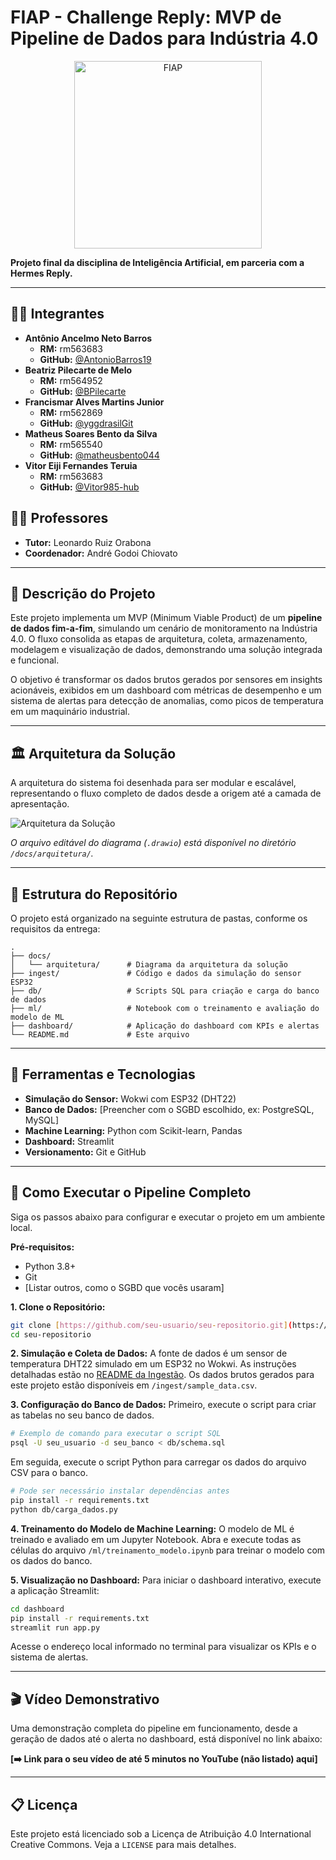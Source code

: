 # FIAP - Challenge Reply: MVP de Pipeline de Dados para Indústria 4.0

<p align="center">
  <a href="https://www.fiap.com.br/">
    <img src="https://i.imgur.com/2jMLsTa.png" alt="FIAP" width="300">
  </a>
</p>

**Projeto final da disciplina de Inteligência Artificial, em parceria com a Hermes Reply.**

---

## 👨‍🎓 Integrantes

* **Antônio Ancelmo Neto Barros**
    * **RM:** rm563683
    * **GitHub:** [@AntonioBarros19](https://github.com/AntonioBarros19)
* **Beatriz Pilecarte de Melo**
    * **RM:** rm564952
    * **GitHub:** [@BPilecarte](https://github.com/BPilecarte)
* **Francismar Alves Martins Junior**
    * **RM:** rm562869
    * **GitHub:** [@yggdrasilGit](https://github.com/yggdrasilGit)
* **Matheus Soares Bento da Silva**
    * **RM:** rm565540
    * **GitHub:** [@matheusbento044](https://github.com/matheusbento04)
* **Vitor Eiji Fernandes Teruia**
    * **RM:** rm563683
    * **GitHub:** [@Vitor985-hub](https://github.com/Vitor985-hub)

## 👩‍🏫 Professores

* **Tutor:** Leonardo Ruiz Orabona
* **Coordenador:** André Godoi Chiovato

---

## 📜 Descrição do Projeto

Este projeto implementa um MVP (Minimum Viable Product) de um **pipeline de dados fim-a-fim**, simulando um cenário de monitoramento na Indústria 4.0. O fluxo consolida as etapas de arquitetura, coleta, armazenamento, modelagem e visualização de dados, demonstrando uma solução integrada e funcional.

O objetivo é transformar os dados brutos gerados por sensores em insights acionáveis, exibidos em um dashboard com métricas de desempenho e um sistema de alertas para detecção de anomalias, como picos de temperatura em um maquinário industrial.

---

## 🏛️ Arquitetura da Solução

A arquitetura do sistema foi desenhada para ser modular e escalável, representando o fluxo completo de dados desde a origem até a camada de apresentação.

![Arquitetura da Solução](docs/arquitetura/arquitetura-final.png)

*O arquivo editável do diagrama (`.drawio`) está disponível no diretório `/docs/arquitetura/`.*

---

## 📁 Estrutura do Repositório

O projeto está organizado na seguinte estrutura de pastas, conforme os requisitos da entrega:

```
.
├── docs/
│   └── arquitetura/      # Diagrama da arquitetura da solução
├── ingest/               # Código e dados da simulação do sensor ESP32
├── db/                   # Scripts SQL para criação e carga do banco de dados
├── ml/                   # Notebook com o treinamento e avaliação do modelo de ML
├── dashboard/            # Aplicação do dashboard com KPIs e alertas
└── README.md             # Este arquivo
```

---

## 🔧 Ferramentas e Tecnologias

* **Simulação do Sensor:** Wokwi com ESP32 (DHT22)
* **Banco de Dados:** [Preencher com o SGBD escolhido, ex: PostgreSQL, MySQL]
* **Machine Learning:** Python com Scikit-learn, Pandas
* **Dashboard:** Streamlit
* **Versionamento:** Git e GitHub

---

## 🚀 Como Executar o Pipeline Completo

Siga os passos abaixo para configurar e executar o projeto em um ambiente local.

**Pré-requisitos:**
* Python 3.8+
* Git
* [Listar outros, como o SGBD que vocês usaram]

**1. Clone o Repositório:**
```bash
git clone [https://github.com/seu-usuario/seu-repositorio.git](https://github.com/seu-usuario/seu-repositorio.git)
cd seu-repositorio
```

**2. Simulação e Coleta de Dados:**
A fonte de dados é um sensor de temperatura DHT22 simulado em um ESP32 no Wokwi. As instruções detalhadas estão no [README da Ingestão](/ingest/esp32/README.md). Os dados brutos gerados para este projeto estão disponíveis em `/ingest/sample_data.csv`.

**3. Configuração do Banco de Dados:**
Primeiro, execute o script para criar as tabelas no seu banco de dados.
```bash
# Exemplo de comando para executar o script SQL
psql -U seu_usuario -d seu_banco < db/schema.sql
```
Em seguida, execute o script Python para carregar os dados do arquivo CSV para o banco.
```bash
# Pode ser necessário instalar dependências antes
pip install -r requirements.txt 
python db/carga_dados.py
```

**4. Treinamento do Modelo de Machine Learning:**
O modelo de ML é treinado e avaliado em um Jupyter Notebook. Abra e execute todas as células do arquivo `/ml/treinamento_modelo.ipynb` para treinar o modelo com os dados do banco.

**5. Visualização no Dashboard:**
Para iniciar o dashboard interativo, execute a aplicação Streamlit:
```bash
cd dashboard
pip install -r requirements.txt
streamlit run app.py
```
Acesse o endereço local informado no terminal para visualizar os KPIs e o sistema de alertas.

---

## 🎬 Vídeo Demonstrativo

Uma demonstração completa do pipeline em funcionamento, desde a geração de dados até o alerta no dashboard, está disponível no link abaixo:

**[➡️ Link para o seu vídeo de até 5 minutos no YouTube (não listado) aqui]**

---

## 📋 Licença

Este projeto está licenciado sob a Licença de Atribuição 4.0 International Creative Commons. Veja a `LICENSE` para mais detalhes.